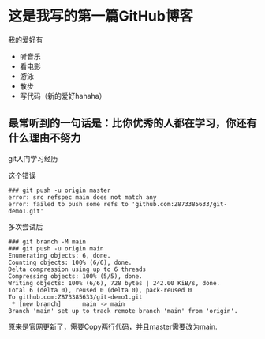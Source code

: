 # 这是我写的第一篇GitHub博客

我的爱好有
* 听音乐
* 看电影
* 游泳
* 散步
* 写代码（新的爱好hahaha）

## 最常听到的一句话是：比你优秀的人都在学习，你还有什么理由不努力

git入门学习经历

这个错误
```
### git push -u origin master
error: src refspec main does not match any
error: failed to push some refs to 'github.com:Z873385633/git-demo1.git'
```

多次尝试后
```
### git branch -M main
### git push -u origin main
Enumerating objects: 6, done.
Counting objects: 100% (6/6), done.
Delta compression using up to 6 threads
Compressing objects: 100% (5/5), done.
Writing objects: 100% (6/6), 728 bytes | 242.00 KiB/s, done.
Total 6 (delta 0), reused 0 (delta 0), pack-reused 0
To github.com:Z873385633/git-demo1.git
 * [new branch]      main -> main
Branch 'main' set up to track remote branch 'main' from 'origin'.
```
原来是官网更新了，需要Copy两行代码，并且master需要改为main.

